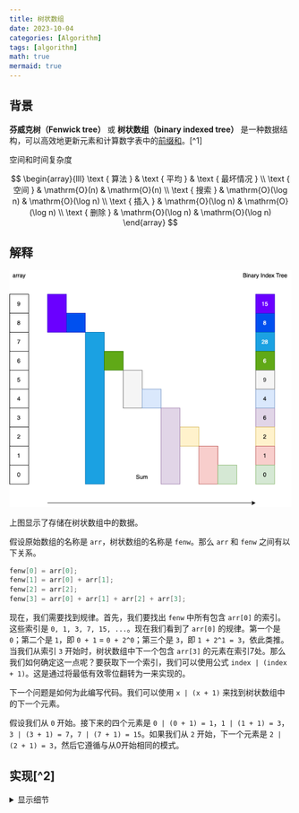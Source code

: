 ```yaml
---
title: 树状数组
date: 2023-10-04
categories: [Algorithm]
tags: [algorithm]
math: true
mermaid: true
---
```


## 背景

**芬威克树（Fenwick tree）** 或 **树状数组（binary indexed tree）** 是一种数据结构，可以高效地更新元素和计算数字表中的[前缀和](https://en.wikipedia.org/wiki/Prefix_sum)。[^1]

空间和时间复杂度

$$
\begin{array}{lll}
\text { 算法 } & \text { 平均 } & \text { 最坏情况 } \\
\text { 空间 } & \mathrm{O}(n) & \mathrm{O}(n) \\
\text { 搜索 } & \mathrm{O}(\log n) & \mathrm{O}(\log n) \\
\text { 插入 } & \mathrm{O}(\log n) & \mathrm{O}(\log n) \\
\text { 删除 } & \mathrm{O}(\log n) & \mathrm{O}(\log n)
\end{array}
$$

## 解释

![image-20220208141125368](https://raw.githubusercontent.com/chen-gz/picBed/master/uPic/image-20220208141125368.png)

上图显示了存储在树状数组中的数据。

假设原始数组的名称是 `arr`，树状数组的名称是 `fenw`。那么 `arr` 和 `fenw` 之间有以下关系。

``` c++
fenw[0] = arr[0];
fenw[1] = arr[0] + arr[1];
fenw[2] = arr[2];
fenw[3] = arr[0] + arr[1] + arr[2] + arr[3];
```

现在，我们需要找到规律。首先，我们要找出 `fenw` 中所有包含 `arr[0]` 的索引。这些索引是 `0, 1, 3, 7, 15, ...`。现在我们看到了 `arr[0]` 的规律。第一个是 `0`；第二个是 `1`，即 `0 + 1` = `0 + 2^0`；第三个是 `3`，即 `1 + 2^1 = 3`，依此类推。当我们从索引 `3` 开始时，树状数组中下一个包含 `arr[3]` 的元素在索引7处。那么我们如何确定这一点呢？要获取下一个索引，我们可以使用公式 `index | (index + 1)`。这是通过将最低有效零位翻转为一来实现的。

下一个问题是如何为此编写代码。我们可以使用 `x | (x + 1)` 来找到树状数组中的下一个元素。

假设我们从 `0` 开始。接下来的四个元素是 `0 | (0 + 1) = 1`，`1 | (1 + 1) = 3`，`3 | (3 + 1) = 7`，`7 | (7 + 1) = 15`。如果我们从 `2` 开始，下一个元素是 `2 | (2 + 1) = 3`，然后它遵循与从0开始相同的模式。

## 实现[^2]

<details><summary>显示细节</summary>
``` cpp
using namespace std;

template <typename T>
class fenwick {
 public:
  vector<T> fenw;
  int n;

  fenwick(int _n) : n(_n) {
    fenw.resize(n);
  }

  void modify(int x, T v) {
    while (x < n) {
      fenw[x] += v;
      x |= (x + 1);
    }
  }

  T get(int x) {
    T v{};
    while (x >= 0) {
      v += fenw[x];
      x = (x & (x + 1)) - 1;
    }
    return v;
  }
};

```
</details>

## 问题集

1. https://codeforces.com/contest/1616/problem/E

[^1]: https://en.wikipedia.org/wiki/Fenwick_tree
[^2]: 模板代码来自 tourist